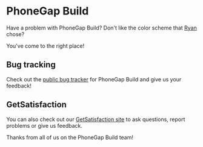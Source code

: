 PhoneGap Build
=====

Have a problem with PhoneGap Build? Don't like the color scheme that [Ryan](http://github.com/ryanbetts) chose?

You've come to the right place!

## Bug tracking

Check out the [public bug tracker](https://github.com/phonegap/build/issues) for PhoneGap Build and give us your feedback!

## GetSatisfaction

You can also check out our [GetSatisfaction site](http://community.phonegap.com/nitobi/) to ask questions, report problems or give us feedback.


Thanks from all of us on the PhoneGap Build team!